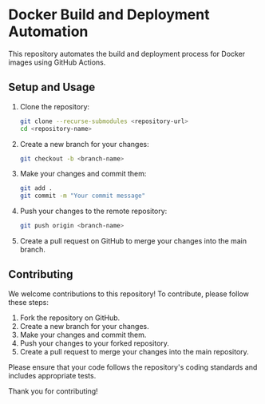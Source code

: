 # Docker Build and Deployment Automation

This repository automates the build and deployment process for Docker images using GitHub Actions.

## Setup and Usage

1. Clone the repository:
   ```sh
   git clone --recurse-submodules <repository-url>
   cd <repository-name>
   ```

2. Create a new branch for your changes:
   ```sh
   git checkout -b <branch-name>
   ```

3. Make your changes and commit them:
   ```sh
   git add .
   git commit -m "Your commit message"
   ```

4. Push your changes to the remote repository:
   ```sh
   git push origin <branch-name>
   ```

5. Create a pull request on GitHub to merge your changes into the main branch.

## Contributing

We welcome contributions to this repository! To contribute, please follow these steps:

1. Fork the repository on GitHub.
2. Create a new branch for your changes.
3. Make your changes and commit them.
4. Push your changes to your forked repository.
5. Create a pull request to merge your changes into the main repository.

Please ensure that your code follows the repository's coding standards and includes appropriate tests.

Thank you for contributing!
